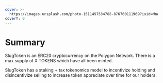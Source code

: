```yaml
---
cover: >-
  https://images.unsplash.com/photo-1511497584788-876760111969?ixid=MnwxMjA3fDB8MHxwaG90by1wYWdlfHx8fGVufDB8fHx8&ixlib=rb-1.2.1&auto=format&fit=crop&w=3432&q=80
coverY: 0
---
```


# Summary

SlugToken is an ERC20 cryptocurrency on the Polygon Network. There is a max supply of X TOKENS which have all been minted.&#x20;



SlugToken has a staking + tax tokenomics model to incentivize holding and disincentivize selling to increase token appreciate over time for our holders.&#x20;



